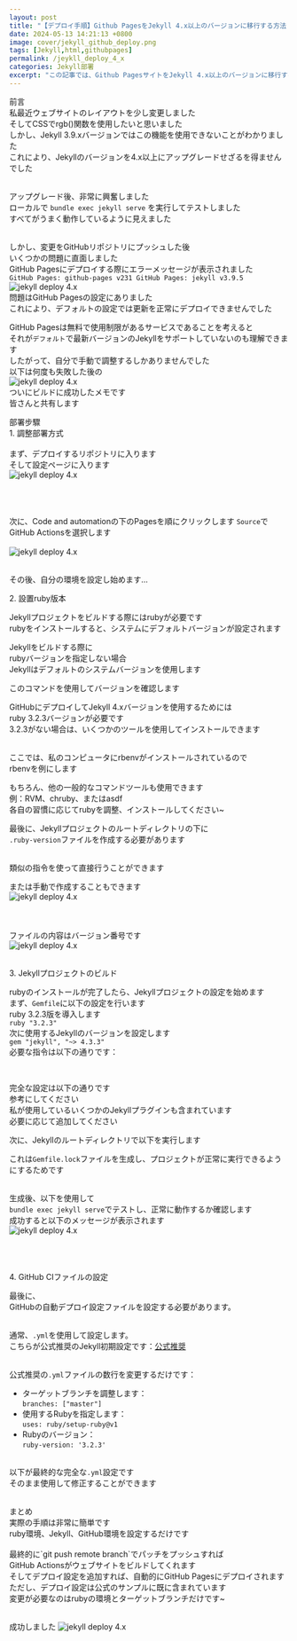 ```yaml
---
layout: post
title: "【デプロイ手順】Github PagesをJekyll 4.x以上のバージョンに移行する方法 - 2024年5月適用"
date: 2024-05-13 14:21:13 +0800
image: cover/jekyll_github_deploy.png
tags: [Jekyll,html,githubpages]
permalink: /jeykll_deploy_4_x
categories: Jekyll部署
excerpt: "この記事では、Github PagesサイトをJekyll 4.x以上のバージョンに移行するための詳細なガイドを提供しています。各設定ステップを網羅し、Jekyllの最新バージョンの強力な機能をスムーズにアップグレードして享受できるようにしています。"
---
```


<div class="c-border-main-title-2">前言</div>
私最近ウェブサイトのレイアウトを少し変更しました<br>
そしてCSSでrgb()関数を使用したいと思いました<br>
しかし、Jekyll 3.9.xバージョンではこの機能を使用できないことがわかりました<br>
これにより、Jekyllのバージョンを4.x以上にアップグレードせざるを得ませんでした<br><br>

アップグレード後、非常に興奮しました<br>
ローカルで `bundle exec jekyll serve` を実行してテストしました<br>
すべてがうまく動作しているように見えました<br><br>

しかし、変更をGitHubリポジトリにプッシュした後<br>
いくつかの問題に直面しました<br>
GitHub Pagesにデプロイする際にエラーメッセージが表示されました<br>
`GitHub Pages: github-pages v231 GitHub Pages: jekyll v3.9.5 `
<img src="/images/jekyll_deploy/001.png" alt="jekyll deploy 4.x" /><br>
問題はGitHub Pagesの設定にありました<br>
これにより、デフォルトの設定では更新を正常にデプロイできませんでした<br>

GitHub Pagesは無料で使用制限があるサービスであることを考えると<br>
それが`デフォルト`で最新バージョンのJekyllをサポートしていないのも理解できます<br>
したがって、自分で手動で調整するしかありませんでした<br>
以下は何度も失敗した後の<br>
<img src="/images/jekyll_deploy/007.png" alt="jekyll deploy 4.x" /><br>
ついにビルドに成功したメモです<br>
皆さんと共有します<br>

<div class="c-border-main-title-2">部署步驟</div>
<div class="c-border-content-title-1">1. 調整部署方式</div><br>
まず、デプロイするリポジトリに入ります<br>
そして設定ページに入ります<br>
<img src="/images/jekyll_deploy/002.png" alt="jekyll deploy 4.x" /><br><br><br><br>

次に、Code and automationの下のPagesを順にクリックします
`Source`でGitHub Actionsを選択します <br><br>
<img src="/images/jekyll_deploy/003.png" alt="jekyll deploy 4.x" /><br><br>

その後、自分の環境を設定し始めます...<br>

<div class="c-border-content-title-1">2. 設置ruby版本</div>

Jekyllプロジェクトをビルドする際にはrubyが必要です<br>
rubyをインストールすると、システムにデフォルトバージョンが設定されます<br>

Jekyllをビルドする際に<br>
rubyバージョンを指定しない場合<br>
Jekyllはデフォルトのシステムバージョンを使用します<br>

このコマンドを使用してバージョンを確認します
<script src="https://gist.github.com/KuanChunChen/9002c7e6d63823d0c59dc2c4720e323d.js"></script>

GitHubにデプロイしてJekyll 4.xバージョンを使用するためには<br>
ruby 3.2.3バージョンが必要です<br>
3.2.3がない場合は、いくつかのツールを使用してインストールできます<br><br>

ここでは、私のコンピュータにrbenvがインストールされているので<br>
rbenvを例にします<br>

<script src="https://gist.github.com/KuanChunChen/e02a03b088c850d4c4bb6802295d7704.js"></script>
もちろん、他の一般的なコマンドツールも使用できます<br>
例：RVM、chruby、またはasdf<br>
各自の習慣に応じてrubyを調整、インストールしてください~<br>

最後に、Jekyllプロジェクトのルートディレクトリの下に<br>
`.ruby-version`ファイルを作成する必要があります<br><br>

類似の指令を使って直接行うことができます<br>
<script src="https://gist.github.com/KuanChunChen/bce26899b505b01d4380bbbd2ae29ebb.js"></script>

または手動で作成することもできます<br>
<img src="/images/jekyll_deploy/004.png" alt="jekyll deploy 4.x" /><br><br><br><br>
ファイルの内容はバージョン番号です<br>
<img src="/images/jekyll_deploy/005.png" alt="jekyll deploy 4.x" /><br><br>

<div class="c-border-content-title-1">3. Jekyllプロジェクトのビルド</div>

rubyのインストールが完了したら、Jekyllプロジェクトの設定を始めます<br>
まず、`Gemfile`に以下の設定を行います<br>
ruby 3.2.3版を導入します <br>
`ruby "3.2.3"`<br>
次に使用するJekyllのバージョンを設定します<br>
`gem "jekyll", "~> 4.3.3"`<br>
必要な指令は以下の通りです：<br>
<script src="https://gist.github.com/KuanChunChen/b64bfac8864bd597792c65ec75b9f099.js"></script><br>

完全な設定は以下の通りです<br>
参考にしてください<br>
私が使用しているいくつかのJekyllプラグインも含まれています<br>
必要に応じて追加してください<br>
<script src="https://gist.github.com/KuanChunChen/67631c36472fc3781800e847033d5250.js"></script>

次に、Jekyllのルートディレクトリで以下を実行します<br>
<script src="https://gist.github.com/KuanChunChen/f860bebfabda529bd7bb3d21e51467ae.js"></script>
これは`Gemfile.lock`ファイルを生成し、プロジェクトが正常に実行できるようにするためです<br><br>

生成後、以下を使用して<br>
`bundle exec jekyll serve`でテストし、正常に動作するか確認します<br>
成功すると以下のメッセージが表示されます<br>
<img src="/images/jekyll_deploy/006.png" alt="jekyll deploy 4.x" /><br><br><br><br>

<div class="c-border-content-title-1">4. GitHub CIファイルの設定</div>

最後に、<br>
GitHubの自動デプロイ設定ファイルを設定する必要があります。<br><br>

通常、`.yml`を使用して設定します。<br>
こちらが公式推奨のJekyll初期設定です：<a href="https://github.com/actions/starter-workflows/blob/main/pages/jekyll.yml
">公式推奨</a><br><br>

公式推奨の`.yml`ファイルの数行を変更するだけです：<br>
- ターゲットブランチを調整します：<br>
  `branches: ["master"]`<br>
- 使用するRubyを指定します：<br>
  `uses: ruby/setup-ruby@v1`<br>
- Rubyのバージョン：<br>
  `ruby-version: '3.2.3'`<br><br>

以下が最終的な完全な`.yml`設定です<br>
そのまま使用して修正することができます<br>
<script src="https://gist.github.com/KuanChunChen/4f7e0968d7028a9c23e5749db9cc91e8.js"></script><br>

<div class="c-border-main-title-2">まとめ</div>
実際の手順は非常に簡単です<br>
ruby環境、Jekyll、GitHub環境を設定するだけです<br><br>
最終的に`git push remote branch`でパッチをプッシュすれば<br>
GitHub Actionsがウェブサイトをビルドしてくれます<br>
そしてデプロイ設定を追加すれば、自動的にGitHub Pagesにデプロイされます<br>
ただし、デプロイ設定は公式のサンプルに既に含まれています<br>
変更が必要なのはrubyの環境とターゲットブランチだけです~<br><br>

成功しました
<img src="/images/jekyll_deploy/008.png" alt="jekyll deploy 4.x" />
